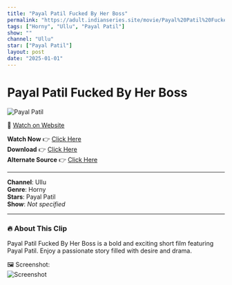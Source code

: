 ```yaml
---
title: "Payal Patil Fucked By Her Boss"
permalink: "https://adult.indianseries.site/movie/Payal%20Patil%20Fucked%20By%20Her%20Boss"
tags: ["Horny", "Ullu", "Payal Patil"]
show: ""
channel: "Ullu"
star: ["Payal Patil"]
layout: post
date: "2025-01-01"
---
```


# Payal Patil Fucked By Her Boss

![Payal Patil](https://shorts.desisins.com/wp-content/uploads/2024/02/payal-patil-with-boss-DesiSins.com_.jpg)

🔗 [Watch on Website](https://adult.indianseries.site/movie/Payal%20Patil%20Fucked%20By%20Her%20Boss)

**Watch Now** 👉 [Click Here](https://adult.indianseries.site/movie/Payal%20Patil%20Fucked%20By%20Her%20Boss)  
**Download** 👉 [Click Here](https://adult.indianseries.site/movie/Payal%20Patil%20Fucked%20By%20Her%20Boss)  
**Alternate Source** 👉 [Click Here](https://adult.indianseries.site/movie/Payal%20Patil%20Fucked%20By%20Her%20Boss)

---

**Channel**: Ullu  
**Genre**: Horny  
**Stars**: Payal Patil  
**Show**: *Not specified*

---

### 🔥 About This Clip

Payal Patil Fucked By Her Boss is a bold and exciting short film featuring Payal Patil. Enjoy a passionate story filled with desire and drama.
 
🖼️ Screenshot:  
![Screenshot](https://shorts.desisins.com/wp-content/uploads/2024/02/payal-patil-with-boss-DesiSins.com_.jpg)
